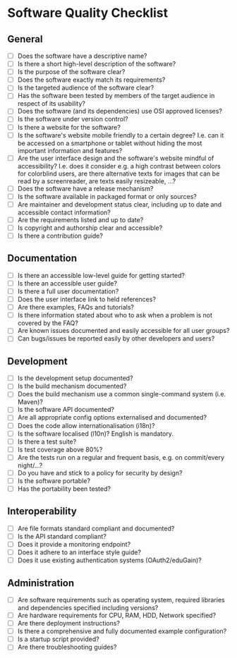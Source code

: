 # Software Quality Checklist

## General

- [ ] Does the software have a descriptive name?
- [ ] Is there a short high-level description of the software?
- [ ] Is the purpose of the software clear?
- [ ] Does the software exactly match its requirements?
- [ ] Is the targeted audience of the software clear?
- [ ] Has the software been tested by members of the target audience in respect of its usability?
- [ ] Does the software (and its dependencies) use OSI approved licenses?
- [ ] Is the software under version control?
- [ ] Is there a website for the software?
- [ ] Is the software's website mobile friendly to a certain degree? I.e. can it be accessed on a
  smartphone or tablet without hiding the most important information and features?
- [ ] Are the user interface design and the software's website mindful of accessibility? I.e. does it
  consider e.g. a high contrast between colors for colorblind users, are there alternative texts for
  images that can be read by a screenreader, are texts easily resizeable, ...?  
- [ ] Does the software have a release mechanism?
- [ ] Is the software available in packaged format or only sources?
- [ ] Are maintainer and development status clear, including up to date and accessible contact information?
- [ ] Are the requirements listed and up to date?
- [ ] Is copyright and authorship clear and accessible?
- [ ] Is there a contribution guide?

## Documentation

- [ ] Is there an accessible low-level guide for getting started?
- [ ] Is there an accessible user guide?
- [ ] Is there a full user documentation?
- [ ] Does the user interface link to held references?
- [ ] Are there examples, FAQs and tutorials?
- [ ] Is there information stated about who to ask when a problem is not covered by the FAQ?
- [ ] Are known issues documented and easily accessible for all user groups?
- [ ] Can bugs/issues be reported easily by other developers and users?

## Development

- [ ] Is the development setup documented?
- [ ] Is the build mechanism documented?
- [ ] Does the build mechanism use a common single-command system (i.e. Maven)?
- [ ] Is the software API documented?
- [ ] Are all appropriate config options externalised and documented?
- [ ] Does the code allow internationalisation (i18n)?
- [ ] Is the software localised (l10n)? English is mandatory.
- [ ] Is there a test suite?
- [ ] Is test coverage above 80%?
- [ ] Are the tests run on a regular and frequent basis, e.g. on commit/every night/...?
- [ ] Do you have and stick to a policy for security by design?
- [ ] Is the software portable?
- [ ] Has the portability been tested?

## Interoperability

- [ ] Are file formats standard compliant and documented?
- [ ] Is the API standard compliant?
- [ ] Does it provide a monitoring endpoint?
- [ ] Does it adhere to an interface style guide?
- [ ] Does it use existing authentication systems (OAuth2/eduGain)?

## Administration

- [ ] Are software requirements such as operating system, required libraries and dependencies specified including versions?
- [ ] Are hardware requirements for CPU, RAM, HDD, Network specified?
- [ ] Are there deployment instructions?
- [ ] Is there a comprehensive and fully documented example configuration?
- [ ] Is a startup script provided?
- [ ] Are there troubleshooting guides?
